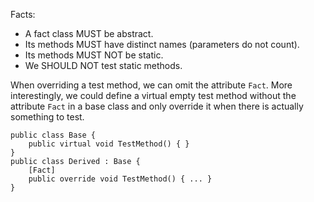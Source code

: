 ﻿
Facts:
- A fact class MUST be abstract.
- Its methods MUST have distinct names (parameters do not count).
- Its methods MUST NOT be static.
- We SHOULD NOT test static methods.

When overriding a test method, we can omit the attribute `Fact`.
More interestingly, we could define a virtual empty test method without the 
attribute `Fact` in a base class and only override it when there is actually
something to test.
```
public class Base {
    public virtual void TestMethod() { }
}
public class Derived : Base {
    [Fact]
    public override void TestMethod() { ... }
}
```
